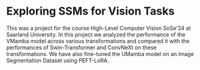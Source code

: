 # Exploring SSMs for Vision Tasks
This was a project for the course High-Level Computer Vision SoSe'24 at Saarland University. In this project we analyzed the performance of the VMamba model across various transformations and compared it with the performances of Swin-Transformer and ConvNeXt on these transformations. We have also fine-tuned the UMamba model on an Image Segmentation Dataset using PEFT-LoRA.
